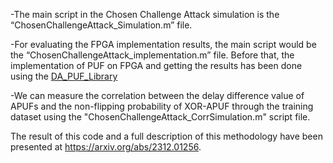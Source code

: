 ﻿
-The main script in the Chosen Challenge Attack simulation is the “ChosenChallengeAttack_Simulation.m” file.

-For evaluating the FPGA implementation results, the main script would be the “ChosenChallengeAttack_implementation.m” file.
Before that, the implementation of PUF on FPGA and getting the results has been done using the [DA_PUF_Library](https://github.com/scluconn/DA_PUF_Library/tree/master/FPGA_implementation/XORPUF)

-We can measure the correlation between the delay difference value of APUFs and the non-flipping probability of XOR-APUF through the training dataset using the "ChosenChallengeAttack_CorrSimulation.m" script file.

The result of this code and a full description of this methodology have been presented at https://arxiv.org/abs/2312.01256.


